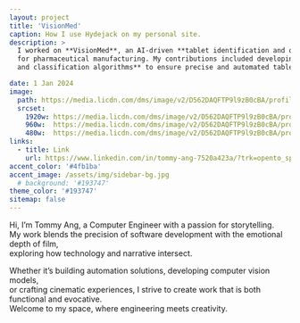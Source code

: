 ```yaml
---
layout: project
title: 'VisionMed'
caption: How I use Hydejack on my personal site.
description: >
  I worked on **VisionMed**, an AI-driven **tablet identification and quality control system**  
  for pharmaceutical manufacturing. My contributions included developing **image processing, object detection,  
  and classification algorithms** to ensure precise and automated tablet verification.

date: 1 Jan 2024
image: 
  path: https://media.licdn.com/dms/image/v2/D562DAQFTP9l9zB0cBA/profile-treasury-image-shrink_800_800/profile-treasury-image-shrink_800_800/0/1738636694730?e=1739282400&v=beta&t=DWfLl5KfaHB1xNnWDdTkZIIaPZpiK-HTxS6sR0t1Lr0
  srcset: 
    1920w: https://media.licdn.com/dms/image/v2/D562DAQFTP9l9zB0cBA/profile-treasury-image-shrink_800_800/profile-treasury-image-shrink_800_800/0/1738636694730?e=1739282400&v=beta&t=DWfLl5KfaHB1xNnWDdTkZIIaPZpiK-HTxS6sR0t1Lr0
    960w:  https://media.licdn.com/dms/image/v2/D562DAQFTP9l9zB0cBA/profile-treasury-image-shrink_800_800/profile-treasury-image-shrink_800_800/0/1738636694730?e=1739282400&v=beta&t=DWfLl5KfaHB1xNnWDdTkZIIaPZpiK-HTxS6sR0t1Lr0
    480w:  https://media.licdn.com/dms/image/v2/D562DAQFTP9l9zB0cBA/profile-treasury-image-shrink_800_800/profile-treasury-image-shrink_800_800/0/1738636694730?e=1739282400&v=beta&t=DWfLl5KfaHB1xNnWDdTkZIIaPZpiK-HTxS6sR0t1Lr0
links:
  - title: Link
    url: https://www.linkedin.com/in/tommy-ang-7520a423a/?trk=opento_sprofile_details
accent_color: '#4fb1ba'
accent_image: /assets/img/sidebar-bg.jpg
  # background: '#193747'
theme_color: '#193747'
sitemap: false
---
```


Hi, I’m Tommy Ang, a Computer Engineer with a passion for storytelling.  
My work blends the precision of software development with the emotional depth of film,  
exploring how technology and narrative intersect.  

Whether it’s building automation solutions, developing computer vision models,  
or crafting cinematic experiences, I strive to create work that is both functional and evocative.  
Welcome to my space, where engineering meets creativity.

<!-- For my personal site I've toned it down a bit. Instead of a flashy sidebar image, I chose a solid background color.
However, I've given [certain](https://qwtel.com/projects/ducky-hunting/) [pages](https://qwtel.com/projects/blocky-blocks/) big sidebar images, and let Hydejack blend back to normal when the user navigates away.

While I love the font used for Hydejack's headings, for my personal site I felt less of a need to control the typesetting.
That's why I'm not using Google Fonts, and instead use whatever is the default for the reader's operating system.

```yml
google_fonts: false
font:         false
font_heading: false
font_code:    false
```

The configuration I use to enable the system font on my site. Feel free to copy!
{:.figcaption} -->
